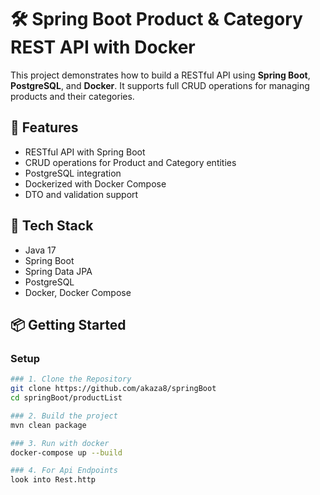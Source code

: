 # 🛠️ Spring Boot Product & Category REST API with Docker

This project demonstrates how to build a RESTful API using **Spring Boot**, **PostgreSQL**, and **Docker**. It supports full CRUD operations for managing products and their categories.

## 🚀 Features
- RESTful API with Spring Boot
- CRUD operations for Product and Category entities
- PostgreSQL integration
- Dockerized with Docker Compose
- DTO and validation support

## 🧰 Tech Stack
- Java 17
- Spring Boot
- Spring Data JPA
- PostgreSQL
- Docker, Docker Compose

## 📦 Getting Started

### Setup
```bash
### 1. Clone the Repository
git clone https://github.com/akaza8/springBoot
cd springBoot/productList

### 2. Build the project
mvn clean package

### 3. Run with docker
docker-compose up --build

### 4. For Api Endpoints
look into Rest.http

